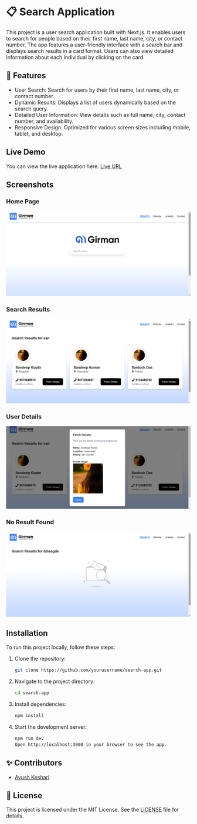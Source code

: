 # 📋 Search Application

This project is a user search application built with Next.js. It enables users to search for people based on their first name, last name, city, or contact number. The app features a user-friendly interface with a search bar and displays search results in a card format. Users can also view detailed information about each individual by clicking on the card.

## 🌟 Features

- User Search: Search for users by their first name, last name, city, or contact number.
- Dynamic Results: Displays a list of users dynamically based on the search query.
- Detailed User Information: View details such as full name, city, contact number, and availability.
- Responsive Design: Optimized for various screen sizes including mobile, tablet, and desktop.

## Live Demo

You can view the live application here: [Live URL](http://example.com)

## Screenshots

### Home Page

![Home Page](/public/screenshots/img1.png)

### Search Results

![Search Results](/public/screenshots/img2.png)

### User Details

![User Details](/public/screenshots/img3.png)

### No Result Found

![No Result found](/public/screenshots/img4.png)

## Installation

To run this project locally, follow these steps:

1. Clone the repository:

   ```bash
   git clone https://github.com/yourusername/search-app.git
   ```

2. Navigate to the project directory:

   ```bash
   cd search-app
   ```

3. Install dependencies:

   ```bash
   npm install
   ```

4. Start the development server:
   ```bash
   npm run dev
   Open http://localhost:3000 in your browser to see the app.
   ```

## ✨ Contributors

- [Ayush Keshari](https://github.com/ayush2-wd)

## 📜 License

This project is licensed under the MIT License. See the [LICENSE](LICENSE) file for details.
